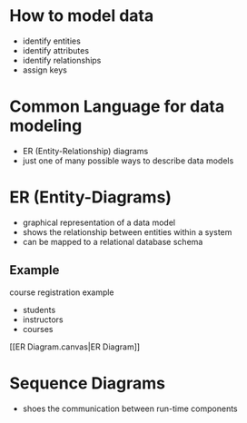 # How to model data 
- identify entities
- identify attributes
- identify relationships
- assign keys

# Common Language for data modeling
- ER  (Entity-Relationship) diagrams
- just one of many possible  ways to describe data models 

# ER (Entity-Diagrams) 
- graphical representation of a data model
- shows the relationship between entities within a system
- can be mapped to a relational database schema 

## Example 
course registration example
- students
- instructors
- courses

[[ER Diagram.canvas|ER Diagram]]

# Sequence Diagrams
- shoes the communication between run-time components 



